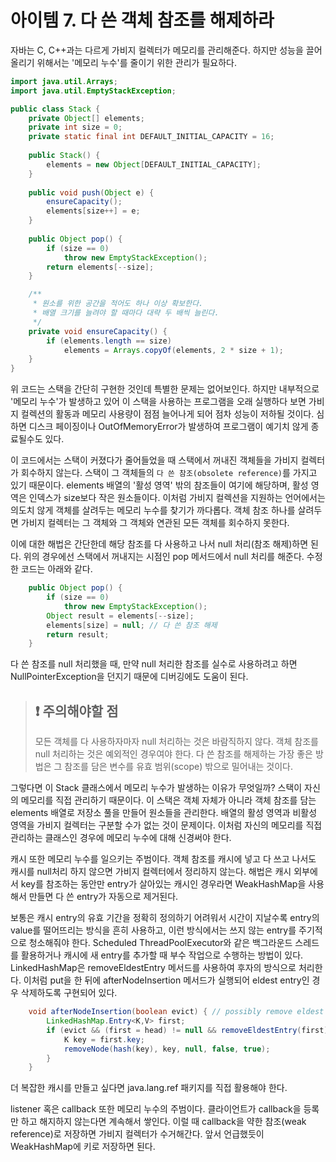 # 아이템 7. 다 쓴 객체 참조를 해제하라
자바는 C, C++과는 다르게 가비지 컬렉터가 메모리를 관리해준다. 하지만 성능을 끌어올리기 위해서는 '메모리 누수'를 줄이기 위한 관리가 필요하다.
```java
import java.util.Arrays;
import java.util.EmptyStackException;

public class Stack {
    private Object[] elements;
    private int size = 0;
    private static final int DEFAULT_INITIAL_CAPACITY = 16;
    
    public Stack() {
        elements = new Object[DEFAULT_INITIAL_CAPACITY];
    }
    
    public void push(Object e) {
        ensureCapacity();
        elements[size++] = e;
    }
    
    public Object pop() {
        if (size == 0)
            throw new EmptyStackException();
        return elements[--size];
    }

    /**
     * 원소를 위한 공간을 적어도 하나 이상 확보한다.
     * 배열 크기를 늘려야 할 때마다 대략 두 배씩 늘린다.
     */
    private void ensureCapacity() {
        if (elements.length == size)
            elements = Arrays.copyOf(elements, 2 * size + 1);
    }
}

```
위 코드는 스택을 간단히 구현한 것인데 특별한 문제는 없어보인다.
하지만 내부적으로 '메모리 누수'가 발생하고 있어 이 스택을 사용하는 프로그램을 오래 실행하다 보면 가비지 컬렉션의 활동과 메모리 사용량이 점점 늘어나게 되어 점차 성능이 저하될 것이다.
심하면 디스크 페이징이나 OutOfMemoryError가 발생하여 프로그램이 예기치 않게 종료될수도 있다.

이 코드에서는 스택이 커졌다가 줄어들었을 때 스택에서 꺼내진 객체들을 가비지 컬렉터가 회수하지 않는다.
스택이 그 객체들의 `다 쓴 참조(obsolete reference)`를 가지고 있기 때문이다.
elements 배열의 '활성 영역' 밖의 참조들이 여기에 해당하며, 활성 영역은 인덱스가 size보다 작은 원소들이다.
이처럼 가비지 컬렉션을 지원하는 언어에서는 의도치 않게 객체를 살려두는 메모리 누수를 찾기가 까다롭다.
객체 참조 하나를 살려두면 가비지 컬렉터는 그 객체와 그 객체와 연관된 모든 객체를 회수하지 못한다.

이에 대한 해법은 간단한데 해당 참조를 다 사용하고 나서 null 처리(참조 해제)하면 된다.
위의 경우에선 스택에서 꺼내지는 시점인 pop 메서드에서 null 처리를 해준다. 수정한 코드는 아래와 같다.
```java
    public Object pop() {
        if (size == 0)
            throw new EmptyStackException();
        Object result = elements[--size];
        elements[size] = null; // 다 쓴 참조 해제
        return result;
    }

```
다 쓴 참조를 null 처리했을 때, 만약 null 처리한 참조를 실수로 사용하려고 하면 NullPointerException을 던지기 때문에 디버깅에도 도움이 된다.

> ## ❗ 주의해야할 점
> 모든 객체를 다 사용하자마자 null 처리하는 것은 바람직하지 않다. 객체 참조를 null 처리하는 것은 예외적인 경우여야 한다.
> 다 쓴 참조를 해제하는 가장 좋은 방법은 그 참조를 담은 변수를 유효 범위(scope) 밖으로 밀어내는 것이다.

그렇다면 이 Stack 클래스에서 메모리 누수가 발생하는 이유가 무엇일까?
스택이 자신의 메모리를 직접 관리하기 때문이다. 이 스택은 객체 자체가 아니라 객체 참조를 담는 elements 배열로 저장소 풀을 만들어 원소들을 관리한다.
배열의 활성 영역과 비활성 영역을 가비지 컬렉터는 구분할 수가 없는 것이 문제이다.
이처럼 자신의 메모리를 직접 관리하는 클래스인 경우에 메모리 누수에 대해 신경써야 한다.

캐시 또한 메모리 누수를 일으키는 주범이다.
객체 참조를 캐시에 넣고 다 쓰고 나서도 캐시를 null처리 하지 않으면 가비지 컬렉터에서 정리하지 않는다.
해법은 캐시 외부에서 key를 참조하는 동안만 entry가 살아있는 캐시인 경우라면 WeakHashMap을 사용해서 만들면 다 쓴 entry가 자동으로 제거된다.

보통은 캐시 entry의 유효 기간을 정확히 정의하기 어려워서 시간이 지날수록 entry의 value를 떨어뜨리는 방식을 흔히 사용하고, 이런 방식에서는 쓰지 않는 entry를 주기적으로 청소해줘야 한다.
Scheduled ThreadPoolExecutor와 같은 백그라운드 스레드를 활용하거나 캐시에 새 entry를 추가할 때 부수 작업으로 수행하는 방법이 있다.</br>
LinkedHashMap은 removeEldestEntry 메서드를 사용하여 후자의 방식으로 처리한다.
이처럼 put을 한 뒤에 afterNodeInsertion 메서드가 실행되어 eldest entry인 경우 삭제하도록 구현되어 있다.
```java
    void afterNodeInsertion(boolean evict) { // possibly remove eldest
        LinkedHashMap.Entry<K,V> first;
        if (evict && (first = head) != null && removeEldestEntry(first)) {
            K key = first.key;
            removeNode(hash(key), key, null, false, true);
        }
    }

```
더 복잡한 캐시를 만들고 싶다면 java.lang.ref 패키지를 직접 활용해야 한다.

listener 혹은 callback 또한 메모리 누수의 주범이다. 클라이언트가 callback을 등록만 하고 해지하지 않는다면 계속해서 쌓인다.
이럴 때 callback을 약한 참조(weak reference)로 저장하면 가비지 컬렉터가 수거해간다. 앞서 언급했듯이 WeakHashMap에 키로 저장하면 된다.
